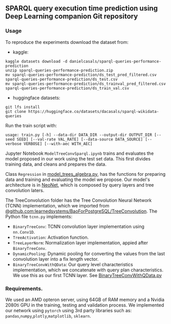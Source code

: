 ## SPARQL query execution time prediction using Deep Learning companion Git repository

### Usage

To reproduce the experiments download the dataset from:
- kaggle:
```
kaggle datasets download -d danielcasals/sparql-queries-performance-prediction
unzip sparql-queries-performance-prediction.zip
mv sparql-queries-performance-prediction/ds_test_pred_filtered.csv sparql-queries-performance-prediction/ds_test.csv               
mv sparql-queries-performance-prediction/ds_trainval_pred_filtered.csv  sparql-queries-performance-prediction/ds_train_val.csv
```
- huggingface datasets:
```
git lfs install
git clone https://huggingface.co/datasets/dacasals/sparql-wikidata-queries
```
Run the train script with:
```
usage: train.py [-h] --data-dir DATA_DIR --output-dir OUTPUT_DIR [--seed SEED] [--val-rate VAL_RATE] [--data-source DATA_SOURCE] [--verbose VERBOSE] [--with-aec WITH_AEC]
```
Jupyter Notebook ``ModelTreeConvSparql.ipynb`` trains and evaluates the model proposed in our work using the test set data. This first divides training data, and cleans and prepares the data.

Class ```Regression``` in [model_trees_algebra.py](model_trees_algebra.py), has the functions for preparing data and training and evaluating the model we propose.
Our model's architecture is in [NeoNet](net.py), which is composed by query layers and tree convolution laters.

The TreeConvolution folder has the Tree Convolution Neural Network (TCNN) implementation, which we imported from [@github.com:learnedsystems/BaoForPostgreSQL/TreeConvolution](https://github.com/learnedsystems/BaoForPostgreSQL/tree/master/bao_server/TreeConvolution).
The Python file ```tcnn.py``` implements:  
 - ``BinaryTreeConv``: TCNN convolution layer implementation using ``nn.Conv1D``.
 - ``TreeActivation``: Activation function.
 - ``TreeLayerNorm``: Normalization layer implementation, appied after ``BinaryTreeConv``.
 - ``DynamicPooling``: Dynamic pooling for converting the values from the last convolution layer into a fix length vector. 
 - ``BinaryTreeConvWithQData``: Our query level characteristics implementation, which we concatenate with query plan characteristics. We use this as our first TCNN layer. See [BinaryTreeConvWithQData.py](TreeConvolution/tcnn.py)
 
### Requirements.
We used an AMD opteron server, using 64GB of RAM memory and a Nvidia 2080ti GPU in the training, testing and validation process. 
We implemented our network using ``pytorch`` using 3rd party libraries such as: ``pandas``,``numpy``,``plotly``,``matplotlib``, ``sklearn``.
